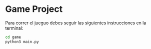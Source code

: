 # Game Project 

Para correr el jueguo debes seguir las siguientes instrucciones en la terminal:

```sh
cd game
python3 main.py
```